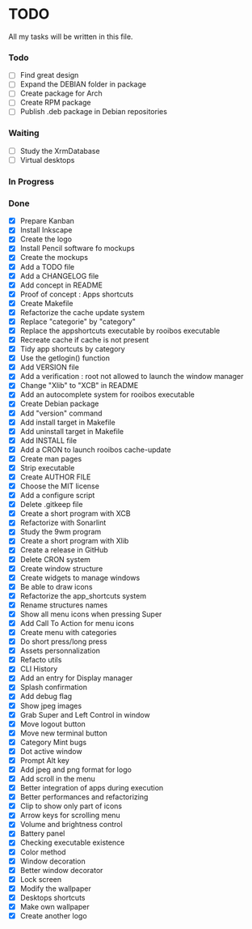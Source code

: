 # TODO
All my tasks will be written in this file.

### Todo
-   [ ] Find great design
-   [ ] Expand the DEBIAN folder in package
-   [ ] Create package for Arch
-   [ ] Create RPM package
-   [ ] Publish .deb package in Debian repositories

### Waiting
-   [ ] Study the XrmDatabase
-   [ ] Virtual desktops

### In Progress

### Done
-   [X] Prepare Kanban
-   [X] Install Inkscape
-   [X] Create the logo
-   [X] Install Pencil software fo mockups
-   [X] Create the mockups
-   [X] Add a TODO file
-   [X] Add a CHANGELOG file
-   [X] Add concept in README
-   [X] Proof of concept : Apps shortcuts
-   [X] Create Makefile
-   [X] Refactorize the cache update system
-   [X] Replace "categorie" by "category"
-   [X] Replace the appshortcuts executable by rooibos executable
-   [X] Recreate cache if cache is not present
-   [X] Tidy app shortcuts by category
-   [X] Use the getlogin() function
-   [X] Add VERSION file
-   [X] Add a verification : root not allowed to launch the window manager
-   [X] Change "Xlib" to "XCB" in README
-   [X] Add an autocomplete system for rooibos executable
-   [X] Create Debian package
-   [X] Add "version" command
-   [X] Add install target in Makefile
-   [X] Add uninstall target in Makefile
-   [X] Add INSTALL file
-   [X] Add a CRON to launch rooibos cache-update
-   [X] Create man pages
-   [X] Strip executable
-   [X] Create AUTHOR FILE
-   [X] Choose the MIT license
-   [X] Add a configure script
-   [X] Delete .gitkeep file
-   [X] Create a short program with XCB
-   [X] Refactorize with Sonarlint
-   [X] Study the 9wm program
-   [X] Create a short program with Xlib
-   [X] Create a release in GitHub
-   [X] Delete CRON system
-   [X] Create window structure
-   [X] Create widgets to manage windows
-   [X] Be able to draw icons
-   [X] Refactorize the app_shortcuts system
-   [X] Rename structures names
-   [X] Show all menu icons when pressing Super
-   [X] Add Call To Action for menu icons
-   [X] Create menu with categories
-   [X] Do short press/long press
-   [X] Assets personnalization
-   [X] Refacto utils
-   [X] CLI History
-   [X] Add an entry for Display manager
-   [X] Splash confirmation
-   [X] Add debug flag
-   [X] Show jpeg images
-   [X] Grab Super and Left Control in window
-   [X] Move logout button
-   [X] Move new terminal button
-   [X] Category Mint bugs
-   [X] Dot active window
-   [X] Prompt Alt key
-   [X] Add jpeg and png format for logo
-   [X] Add scroll in the menu
-   [X] Better integration of apps during execution
-   [X] Better performances and refactorizing
-   [X] Clip to show only part of icons
-   [X] Arrow keys for scrolling menu
-   [X] Volume and brightness control
-   [X] Battery panel
-   [X] Checking executable existence
-   [X] Color method
-   [X] Window decoration
-   [X] Better window decorator
-   [X] Lock screen
-   [X] Modify the wallpaper
-   [X] Desktops shortcuts
-   [X] Make own wallpaper
-   [X] Create another logo
